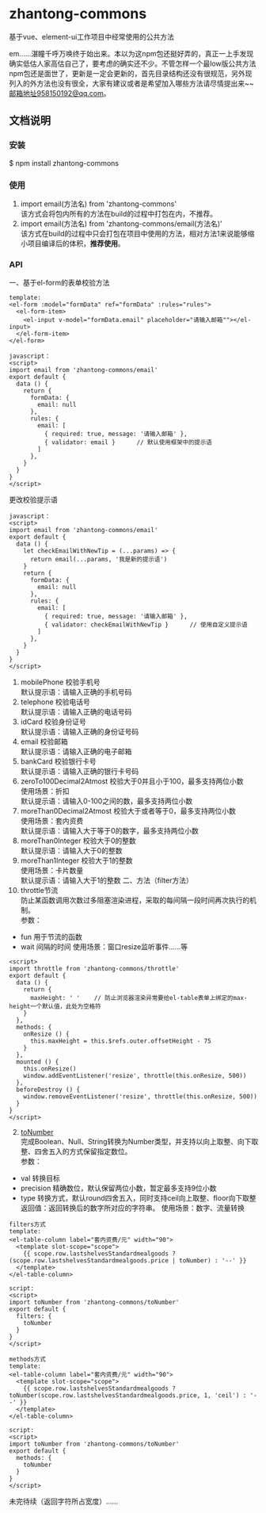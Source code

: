 # zhantong-commons
基于vue、element-ui工作项目中经常使用的公共方法

em……湛瞳千呼万唤终于始出来。本以为这npm包还挺好弄的，真正一上手发现确实低估人家高估自己了，要考虑的确实还不少。不管怎样一个最low版公共方法npm包还是面世了，更新是一定会更新的，首先目录结构还没有很规范，另外现列入的外方法也没有很全，大家有建议或者是希望加入哪些方法请尽情提出来~~邮箱地址958150192@qq.com。

## 文档说明
### 安装
$ npm install zhantong-commons
### 使用
1. import email(方法名) from 'zhantong-commons'  
该方式会将包内所有的方法在build的过程中打包在内，不推荐。
2. import email(方法名) from 'zhantong-commons/email(方法名)'  
该方式在build的过程中只会打包在项目中使用的方法，相对方法1来说能够缩小项目编译后的体积，**推荐使用**。
### API
一、基于el-form的表单校验方法
```
template:
<el-form :model="formData" ref="formData" :rules="rules">
  <el-form-item>
    <el-input v-model="formData.email" placeholder="请输入邮箱""></el-input>
  </el-form-item>
</el-form>
```
```
javascript：
<script>
import email from 'zhantong-commons/email'
export default {
  data () {
    return {
      formData: {
        email: null
      },
      rules: {
        email: [
          { required: true, message: '请输入邮箱' },
          { validator: email }      // 默认使用框架中的提示语
        ]
      },
    }
  }
}
</script>
```
更改校验提示语
```
javascript：
<script>
import email from 'zhantong-commons/email'
export default {
  data () {
    let checkEmailWithNewTip = (...params) => {
      return email(...params, '我是新的提示语')
    }
    return {
      formData: {
        email: null
      },
      rules: {
        email: [
          { required: true, message: '请输入邮箱' },
          { validator: checkEmailWithNewTip }      // 使用自定义提示语
        ]
      },
    }
  }
}
</script>
```
1. mobilePhone 校验手机号  
默认提示语：请输入正确的手机号码
2. telephone 校验电话号  
默认提示语：请输入正确的电话号码
3. idCard 校验身份证号  
默认提示语：请输入正确的身份证号码
4. email 校验邮箱  
默认提示语：请输入正确的电子邮箱
5. bankCard 校验银行卡号  
默认提示语：请输入正确的银行卡号码
6. zeroTo100Decimal2Atmost 校验大于0并且小于100，最多支持两位小数  
使用场景：折扣  
默认提示语：请输入0-100之间的数，最多支持两位小数
7. moreThan0Decimal2Atmost 校验大于或者等于0，最多支持两位小数  
使用场景：套内资费  
默认提示语：请输入大于等于0的数字，最多支持两位小数
8. moreThan0Integer 校验大于0的整数  
默认提示语：请输入大于0的整数
9. moreThan1Integer 校验大于1的整数  
使用场景：卡片数量  
默认提示语：请输入大于1的整数
二、方法（filter方法）
1. throttle节流  
防止某函数调用次数过多阻塞渲染进程，采取的每间隔一段时间再次执行的机制。  
参数：
* fun 用于节流的函数
* wait 间隔的时间
使用场景：窗口resize监听事件……等
```
<script>
import throttle from 'zhantong-commons/throttle'
export default {
  data () {
    return {
      maxHeight: ' '    // 防止浏览器渲染异常要给el-table表单上绑定的max-height一个默认值，此处为空格符
    }
  },
  methods: {
    onResize () {
      this.maxHeight = this.$refs.outer.offsetHeight - 75
    }
  },
  mounted () {
    this.onResize()
    window.addEventListener('resize', throttle(this.onResize, 500))
  },
  beforeDestroy () {
    window.removeEventListener('resize', throttle(this.onResize, 500))
  }
}
</script>
```
2. [toNumber](https://github.com/ZhantongJiang/-Notes-toNumber)  
完成Boolean、Null、String转换为Number类型，并支持以向上取整、向下取整、四舍五入的方式保留指定数位。  
参数：
* val 转换目标
* precision 精确数位，默认保留两位小数，暂定最多支持9位小数
* type 转换方式，默认round四舍五入，同时支持ceil向上取整、floor向下取整  
返回值：返回转换后的数字所对应的字符串。 
使用场景：数字、流量转换
```
filters方式
template:
<el-table-column label="套内资费/元" width="90">
  <template slot-scope="scope">
    {{ scope.row.lastshelvesStandardmealgoods ? (scope.row.lastshelvesStandardmealgoods.price | toNumber) : '--' }}
  </template>
</el-table-column>

script:
<script>
import toNumber from 'zhantong-commons/toNumber'
export default {
  filters: {
    toNumber
  }
}
</script>
```
```
methods方式
template:
<el-table-column label="套内资费/元" width="90">
  <template slot-scope="scope">
    {{ scope.row.lastshelvesStandardmealgoods ? toNumber(scope.row.lastshelvesStandardmealgoods.price, 1, 'ceil') : '--' }}
  </template>
</el-table-column>

script:
<script>
import toNumber from 'zhantong-commons/toNumber'
export default {
  methods: {
    toNumber
  }
}
</script>
```
未完待续（返回字符所占宽度）……
